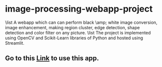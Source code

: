# image-processing-webapp-project
\list A webapp which can can perform black \amp; white image conversion, image enhancement, making region cluster, edge detection, shape detection and color filter on any picture.
\list The project is implemented using OpenCV and Scikit-Learn libraries of Python and hosted using Streamlit.

## Go to this [Link](https://gitandas-image-processing-webapp-project-home-sbin36.streamlit.app/) to use this app.
